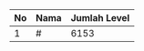 | No | Nama            | Jumlah Level |
|----|-----------------|--------------|
| 1  | #    |    6153        |
